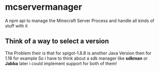 # mcservermanager

A npm api to manage the Minecraft Server Process and handle all kinds of stuff with it

## Think of a way to select a version

The Problem their is that for spigot-1.8.8 is another Java Version then for 1.18 for example
So i have to think about a sdk manager like **sdkman** or **Jabba** later i could implement
support for both of them!
